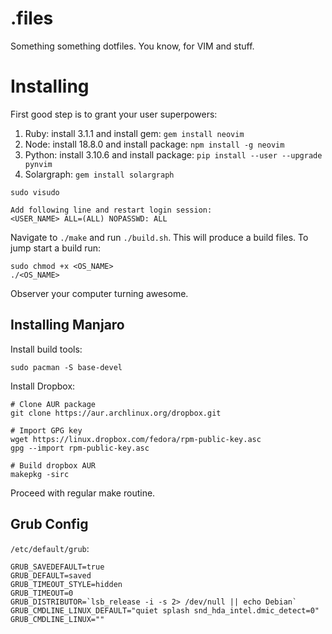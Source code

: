 # .files
Something something dotfiles. You know, for VIM and stuff.

# Installing
First good step is to grant your user superpowers:

1. Ruby: install 3.1.1 and install gem: `gem install neovim`
2. Node: install 18.8.0 and install package: `npm install -g neovim`
3. Python: install 3.10.6 and install package: `pip install --user --upgrade pynvim`
4. Solargraph: `gem install solargraph`

```
sudo visudo

Add following line and restart login session:
<USER_NAME> ALL=(ALL) NOPASSWD: ALL
```

Navigate to `./make` and run `./build.sh`. This will produce a build files.
To jump start a build run:

```
sudo chmod +x <OS_NAME>
./<OS_NAME>
```

Observer your computer turning awesome.

## Installing Manjaro
Install build tools:
```
sudo pacman -S base-devel
```

Install Dropbox:
```
# Clone AUR package
git clone https://aur.archlinux.org/dropbox.git

# Import GPG key
wget https://linux.dropbox.com/fedora/rpm-public-key.asc
gpg --import rpm-public-key.asc

# Build dropbox AUR
makepkg -sirc
```

Proceed with regular make routine.

## Grub Config

`/etc/default/grub`:

```
GRUB_SAVEDEFAULT=true
GRUB_DEFAULT=saved
GRUB_TIMEOUT_STYLE=hidden
GRUB_TIMEOUT=0
GRUB_DISTRIBUTOR=`lsb_release -i -s 2> /dev/null || echo Debian`
GRUB_CMDLINE_LINUX_DEFAULT="quiet splash snd_hda_intel.dmic_detect=0"
GRUB_CMDLINE_LINUX=""
```
